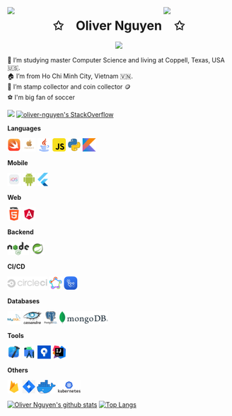 <img align="left" src="https://user-images.githubusercontent.com/65187002/144930161-2f783401-8d27-4fdf-a2f7-cc0ba32f1f1f.gif" width="30%" style="display:inline;"><img align="right" src="https://user-images.githubusercontent.com/65187002/144930161-2f783401-8d27-4fdf-a2f7-cc0ba32f1f1f.gif" width="30%" style="display:inline;">

<p align="center">
    <h1 align="center">✩&emsp;Oliver Nguyen&emsp;✩</h1>
</p>
<p align="center">
    <img src="https://readme-typing-svg.herokuapp.com/?lines=Welcome+to+my+profile!;Have+a+look+around!&font=Fira%20Code&duration=5000&pause=1000&color=%36BCF7FF&center=true&width=280&height=40">
</p>

🪪 I’m studying master Computer Science and living at Coppell, Texas, USA 🇺🇸. <br/>
🏠 I’m from Ho Chi Minh City, Vietnam 🇻🇳. <br/>
💌 I’m stamp collector and coin collector 🪙<br/>
⚽️ I'm big fan of soccer

![](https://komarev.com/ghpvc/?username=oliver-nguyen&color=green) [![oliver-nguyen's StackOverflow](https://stackoverflow-badge.vercel.app/?userID=10804130)](https://stackoverflow.com/users/10804130/oliver-nguyen)

**Languages**

<code><img height="30" src="./icons/icon_swift.png"></code>
<code><img height="30" src="./icons/icon_objC.png"></code>
<code><img height="30" src="./icons/icon_java.png"></code>
<code><img height="30" src="./icons/icon_javascript.png"></code>
<code><img height="30" src="./icons/icon_python.webp"></code>
<code><img height="30" src="./icons/icon_kotlin.png"></code>

**Mobile**

<code><img height="30" src="./icons/icon_ios.png"></code>
<code><img height="30" src="./icons/icon_android.png"></code>
<code><img height="30" src="./icons/icon_flutter.png"></code>

**Web**

<code><img height="30" src="./icons/icon_html5.png"></code>
<code><img height="30" src="./icons/icon_angular.png"></code>

**Backend**

<code><img height="30" src="./icons/icon_nodejs.png"></code>
<code><img height="30" src="./icons/icon_spring.png"></code>

**CI/CD**

<code><img height="30" src="./icons/icon_ci.png"></code>
<code><img height="30" src="./icons/icon_fastlane.png"></code>
<code><img height="30" src="./icons/icon_github_actions.png"></code>

**Databases**

<code><img height="30" src="./icons/icon_mysql.png"></code>
<code><img height="30" src="./icons/icon_cassandra.png"></code>
<code><img height="30" src="./icons/icon_postgresql.png"></code>
<code><img height="30" src="./icons/icon_mongo.png"></code>

**Tools**

<code><img height="30" src="./icons/icon_xcode.png"></code>
<code><img height="30" src="./icons/icon_android_studio.png"></code>
<code><img height="30" src="./icons/icon_sourcetree.jpg"></code>
<code><img height="30" src="./icons/icon_intellij.png"></code>

**Others**

<code><img height="30" src="./icons/icon_firebase.png"></code>
<code><img height="30" src="./icons/icon_jira.png"></code>
<code><img height="30" src="./icons/icon_docker.png"></code>
<code><img height="30" src="./icons/icon_kubernetes.png"></code>



[![Oliver Nguyen's github stats](https://github-readme-stats.vercel.app/api?username=oliver-anh-nguyen&show_icons=true&theme=merko)](https://github.com/oliver-anh-nguyen)
 [![Top Langs](https://github-readme-stats.vercel.app/api/top-langs/?username=oliver-anh-nguyen&layout=compact&theme=merko)](https://github.com/oliver-anh-nguyen)
